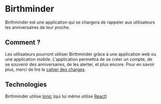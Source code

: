# Birthminder
Birthminder est une application qui se chargera de rappeler aux utilisateurs les anniversaires de leur proche.

## Comment ?
Les utilisateurs pourront utiliser Birthminder grâce à une application web ou une application mobile. L'application permettra de se créer un compte, de se souvenir des anniversaires, de les alerter, et plus encore. Pour en savoir plus, merci de lire le [cahier des charges](cahierDesCharges.md).

## Technologies
Birthminder utilise [Ionic](https://ionicframework.com) (qui lui même utilise [React](https://reactjs.org/))